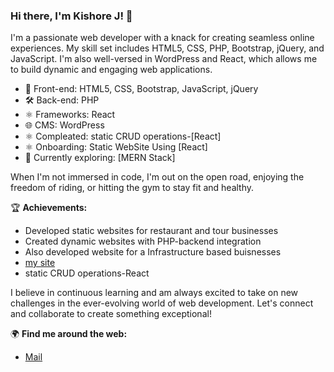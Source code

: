 ### Hi there, I'm Kishore J! 👋

I'm a passionate web developer with a knack for creating seamless online experiences. My skill set includes HTML5, CSS, PHP, Bootstrap, jQuery, and JavaScript. I'm also well-versed in WordPress and React, which allows me to build dynamic and engaging web applications.

- 💼 Front-end: HTML5, CSS, Bootstrap, JavaScript, jQuery
- 🛠️ Back-end: PHP
- ⚛️ Frameworks: React
- 🌐 CMS: WordPress
- ⚛️ Compleated: static CRUD operations-[React]
- ⚛️ Onboarding: Static WebSite Using [React]
- 🚀 Currently exploring: [MERN Stack]

When I'm not immersed in code, I'm out on the open road, enjoying the freedom of riding, or hitting the gym to stay fit and healthy.

🏆 **Achievements:**
- Developed static websites for restaurant and tour businesses
- Created dynamic websites with PHP-backend integration
- Also developed website for a Infrastructure based buisnesses
- [my site](https://pahrulitours.com/)
- static CRUD operations-React

I believe in continuous learning and am always excited to take on new challenges in the ever-evolving world of web development. Let's connect and collaborate to create something exceptional!

🌍 **Find me around the web:**
- [Mail](kishorejagadeesan2205@gmail.com)



